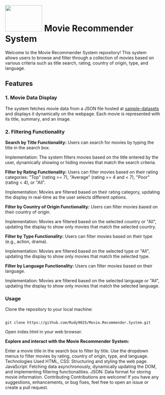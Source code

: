 
# <img src="https://github.com/Rudy9025/Movie.Recommender.System/assets/95328967/6a0d213b-73a9-4b06-bac4-4554b62a4678" width="120" height="85" > Movie Recommender System
Welcome to the Movie Recommender System repository! This system allows users to browse and filter through a collection of movies based on various criteria such as title search, rating, country of origin, type, and language.

## Features
### 1. Movie Data Display
The system fetches movie data from a JSON file hosted at [sample-datasets](https://raw.githubusercontent.com/yuvarajrm/sample-datasets/main/movies.json) and displays it dynamically on the webpage. Each movie is represented with its title, summary, and an image.

### 2. Filtering Functionality
**Search by Title
Functionality:** Users can search for movies by typing the title in the search box.

Implementation: The system filters movies based on the title entered by the user, dynamically showing or hiding movies that match the search criteria.

**Filter by Rating
Functionality:** Users can filter movies based on their rating categories: "Top" (rating >= 7), "Average" (rating >= 4 and < 7), "Poor" (rating < 4), or "All".

Implementation: Movies are filtered based on their rating category, updating the display in real-time as the user selects different options.

**Filter by Country of Origin
Functionality:** Users can filter movies based on their country of origin.

Implementation: Movies are filtered based on the selected country or "All", updating the display to show only movies that match the selected country.

**Filter by Type
Functionality:** Users can filter movies based on their type (e.g., action, drama).

Implementation: Movies are filtered based on the selected type or "All", updating the display to show only movies that match the selected type.

**Filter by Language
Functionality:** Users can filter movies based on their language.

Implementation: Movies are filtered based on the selected language or "All", updating the display to show only movies that match the selected language.
### Usage
Clone the repository to your local machine:

```

git clone https://github.com/Rudy9025/Movie.Recommender.System.git

 ```
Open index.html in your web browser.

**Explore and interact with the Movie Recommender System:**

Enter a movie title in the search box to filter by title.
Use the dropdown menus to filter movies by rating, country of origin, type, and language.
Technologies Used
HTML, CSS: Structuring and styling the web page.
JavaScript: Fetching data asynchronously, dynamically updating the DOM, and implementing filtering functionalities.
JSON: Data format for storing movie information.
Contributing
Contributions are welcome! If you have any suggestions, enhancements, or bug fixes, feel free to open an issue or create a pull request.

